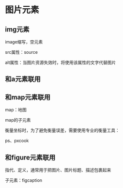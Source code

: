 # 图片元素

## img元素

image缩写，空元素

src属性：source

alt属性：当图片资源失效时，将使用该属性的文字代替图片

## 和a元素联用

## 和map元素联用

map：地图

map的子元素

衡量坐标时，为了避免衡量误差，需要使用专业的衡量工具：

ps、pxcook

## 和figure元素联用

指代、定义，通常用于把图片、图片标题、描述包裹起来

子元素：figcaption